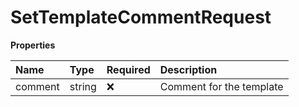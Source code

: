 # SetTemplateCommentRequest

**Properties**

| Name    | Type   | Required | Description              |
| :------ | :----- | :------- | :----------------------- |
| comment | string | ❌       | Comment for the template |

